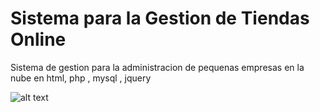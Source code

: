 # Sistema para la Gestion de Tiendas Online

Sistema de gestion para la administracion de pequenas empresas en la nube en html, php , mysql , jquery

![alt text](http://eserrano.com/wp-content/images/global-marketing-logo.png)